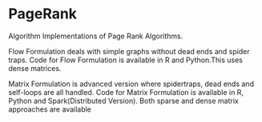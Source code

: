# PageRank
Algorithm Implementations of Page Rank Algorithms.

Flow Formulation deals with simple graphs without dead ends and spider traps.
Code for Flow Formulation is available in R and Python.This uses dense matrices.

Matrix Formulation is advanced version where spidertraps, dead ends and self-loops are all handled.
Code for Matrix Formulation is available in R, Python and Spark(Distributed Version). Both sparse and dense matrix approaches are available
